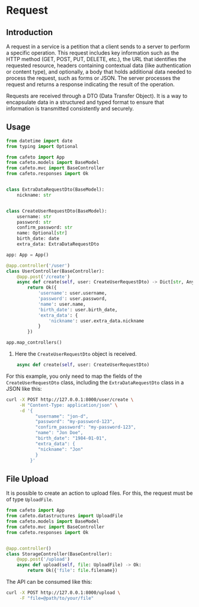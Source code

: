 # Request

## Introduction

A request in a service is a petition that a client sends to a server to perform a specific operation. This request includes key information such as the HTTP method (GET, POST, PUT, DELETE, etc.), the URL that identifies the requested resource, headers containing contextual data (like authentication or content type), and optionally, a body that holds additional data needed to process the request, such as forms or JSON. The server processes the request and returns a response indicating the result of the operation.

Requests are received through a DTO (Data Transfer Object). It is a way to encapsulate data in a structured and typed format to ensure that information is transmitted consistently and securely.

## Usage

```python
from datetime import date
from typing import Optional

from cafeto import App
from cafeto.models import BaseModel
from cafeto.mvc import BaseController
from cafeto.responses import Ok


class ExtraDataRequestDto(BaseModel):
    nickname: str


class CreateUserRequestDto(BaseModel):
    username: str
    password: str
    confirm_password: str
    name: Optional[str]
    birth_date: date
    extra_data: ExtraDataRequestDto

app: App = App()

@app.controller('/user')
class UserController(BaseController):
    @app.post('/create')
    async def create(self, user: CreateUserRequestDto) -> Dict[str, Any]: #(1)
        return Ok({
            'username': user.username,
            'password': user.password,
            'name': user.name,
            'birth_date': user.birth_date,
            'extra_data': {
                'nickname': user.extra_data.nickname
            }
        })

app.map_controllers()
```

1. Here the `CreateUserRequestDto` object is received.
```python
    async def create(self, user: CreateUserRequestDto)
```

For this example, you only need to map the fields of the `CreateUserRequestDto` class, including the `ExtraDataRequestDto` class in a JSON like this:

```sh
curl -X POST http://127.0.0.1:8000/user/create \
     -H "Content-Type: application/json" \
     -d '{
           "username": "jon-d",
           "password": "my-password-123",
           "confirm_password": "my-password-123",
           "name": "Jon Doe",
           "birth_date": "1984-01-01",
           "extra_data": {
            "nickname": "Jon"
           }
         }'
```

## File Upload

It is possible to create an action to upload files. For this, the request must be of type `UploadFile`.

```python
from cafeto import App
from cafeto.datastructures import UploadFile
from cafeto.models import BaseModel
from cafeto.mvc import BaseController
from cafeto.responses import Ok


@app.controller()
class StorageController(BaseController):
    @app.post('/upload')
    async def upload(self, file: UploadFile) -> Ok:
        return Ok({'file': file.filename})
```

The API can be consumed like this:

```sh
curl -X POST http://127.0.0.1:8000/upload \
     -F "file=@path/to/your/file"
```
